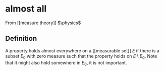 # almost all
From [[measure theory]]
$\physics$
## Definition
A property holds almost everywhere on a [[measurable set]] $E$ if there is a subset $E_0$ with zero measure such that the property holds on $E \setminus E_{0}$. Note that it might also hold somewhere in $E_{0}$, it is not important.
